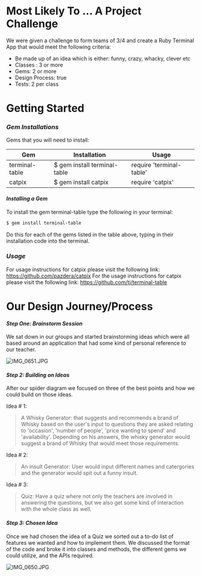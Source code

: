# **Most Likely To ... A Project Challenge**
 

We were given a challenge to form teams of 3/4 and create a Ruby Terminal App that would meet the following criteria:

  - Be made up of an idea which is either: funny, crazy, whacky, clever etc
  - Classes : 3 or more
  - Gems: 2 or more
  - Design Process: true
  - Tests: 2 per class

# Getting Started

### *Gem Installations*

Gems that you will need to install:

| Gem | Installation | Usage |
| ------ | ------ | ------ |
| terminal-table | $ gem install terminal-table | require 'terminal-table' |
| catpix | $ gem install catpix | require 'catpix' |

#### *Installing a Gem*

To install the gem terminal-table type the following in your terminal:
```sh
$ gem install terminal-table
```
Do this for each of the gems listed in the table above, typing in their installation code into the terminal.

### *Usage*
For usage instructions for catpix please visit the following link:
https://github.com/pazdera/catpix
For the usage instructions for catpix please visit the following link:
https://github.com/tj/terminal-table



# Our Design Journey/Process

#### *Step One: Brainstorm Session*

We sat down in our groups and started brainstorming ideas which were all based around an application that had some kind of personal reference to our teacher. 

![IMG_0651.JPG](https://www.dropbox.com/s/yt3sswqjnp0yk3b/IMG_0651.JPG?dl=0&raw=1)

#### *Step 2: Building on Ideas*

After our spider diagram we focused on three of the best points and how we could build on those ideas.

Idea # 1:

> A Whisky Generator: 
> that suggests and recommends a brand of Whisky
> based on the user's input to questions they
> are asked relating to 'occasion', 'number of people',
> 'price wanting to spend' and 'availability'.
> Depending on his answers, the whisky generator 
> would suggest a brand of Whisky that would 
> meet those requirements.

Idea # 2:

> An insult Generator:
> User would input different names and catergories 
> and the generator would spit out a funny insult. 

Idea # 3:

> Quiz:
> Have a quiz where not only the teachers are 
> involved in answering the questions, 
> but we also get some kind of interaction with the
> whole class as well.

#### *Step 3: Chosen Idea*
Once we had chosen the idea of a Quiz we sorted out a to-do list of features we wanted and how to implement them. 
We discussed the format of the code and broke it into classes and methods, the different gems we could utilize, and the APIs required.

![IMG_0650.JPG](https://www.dropbox.com/s/crt4ivo4l58a537/IMG_0650.JPG?dl=0&raw=1)